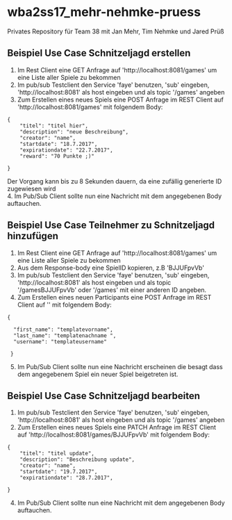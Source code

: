 # wba2ss17_mehr-nehmke-pruess
Privates Repository für Team 38 mit Jan Mehr, Tim Nehmke und Jared Prüß

## Beispiel Use Case Schnitzeljagd erstellen

1. Im Rest Client eine GET Anfrage auf 'http://localhost:8081/games' um eine Liste aller Spiele zu bekommen
2. Im pub/sub Testclient den Service 'faye' benutzen, 'sub' eingeben, 'http://localhost:8081' als host eingeben und als topic '/games' angeben
3. Zum Erstellen eines neues Spiels eine POST Anfrage im REST Client auf 'http://localhost:8081/games' mit folgendem Body:
```
{
	"titel": "titel hier",
	"description": "neue Beschreibung",
	"creator": "name",
	"startdate": "18.7.2017",
	"expirationdate": "22.7.2017",
	"reward": "70 Punkte ;)"

} 
```  
Der Vorgang kann bis zu 8 Sekunden dauern, da eine zufällig generierte ID zugewiesen wird  
4. Im Pub/Sub Client sollte nun eine Nachricht mit dem angegebenen Body auftauchen.  
  
## Beispiel Use Case Teilnehmer zu Schnitzeljagd hinzufügen

1. Im Rest Client eine GET Anfrage auf 'http://localhost:8081/games' um eine Liste aller Spiele zu bekommen
2. Aus dem Response-body eine SpielID kopieren, z.B 'BJJUFpvVb'
3. Im pub/sub Testclient den Service 'faye' benutzen, 'sub' eingeben, 'http://localhost:8081' als host eingeben und als topic '/gamesBJJUFpvVb' oder '/games' mit einer anderen ID angeben.
4. Zum Erstellen eines neuen Participants eine POST Anfrage im REST Client auf '' mit folgendem Body:
```
{

  "first_name": "templatevorname",
  "last_name": "templatenachname ",
  "username": "templateusername"
 
 }
 ````
 5. Im Pub/Sub Client sollte nun eine Nachricht erscheinen die besagt dass dem angegebenem Spiel ein neuer Spiel beigetreten ist.
  
## Beispiel Use Case Schnitzeljagd bearbeiten

1. Im pub/sub Testclient den Service 'faye' benutzen, 'sub' eingeben, 'http://localhost:8081' als host eingeben und als topic '/games' angeben
3. Zum Erstellen eines neues Spiels eine PATCH Anfrage im REST Client auf 'http://localhost:8081/games/BJJUFpvVb' mit folgendem Body:
```
{
	"titel": "titel update",
	"description": "Beschreibung update",
	"creator": "name",
	"startdate": "19.7.2017",
	"expirationdate": "28.7.2017",

} 
```  
4. Im Pub/Sub Client sollte nun eine Nachricht mit dem angegebenen Body auftauchen.
